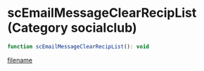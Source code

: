 # scEmailMessageClearRecipList (Category socialclub)

```js
function scEmailMessageClearRecipList(): void
```

[filename](scEmailMessageClearRecipList_m.md ':include')